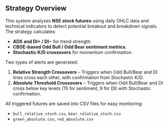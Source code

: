 ## Strategy Overview

This system analyzes **NSE stock futures** using daily OHLC data and technical indicators to detect potential breakout and breakdown signals.  
The strategy calculates:
- **ADX and DI+ / DI−** for trend strength.
- **CBOE-based Odd Bull / Odd Bear sentiment metrics**.
- **Stochastic K/D crossovers** for momentum confirmation.

Two types of alerts are generated:
1. **Relative Strength Crossovers** – Triggers when Odd Bull/Bear and DI lines cross each other, with confirmation from Stochastic K/D.
2. **Absolute Threshold Crossovers** – Triggers when Odd Bull/Bear and DI cross below key levels (15 for sentiment, 9 for DI) with Stochastic confirmation.

All triggered futures are saved into CSV files for easy monitoring:
- `bull_relative_stoch.csv`, `bear_relative_stoch.csv`  
- `green_absolute.csv`, `red_absolute.csv`
